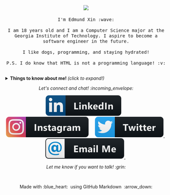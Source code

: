 <p align="center">
  <img src="https://media.giphy.com/media/MeJgB3yMMwIaHmKD4z/giphy.gif" width="30%">
  <br><br>
  <samp>
    I'm Edmund Xin :wave:
    <br><br>
    I am 18 years old and I am a Computer Science major at the Georgia Institute of Technology. I aspire to become a software engineer in the future.
    <br><br>
    I like dogs, programming, and staying hydrated!
    <br><br>
    P.S. I do know that HTML is not a programming language! :v:
  </samp>
</p>

<br>

<details>
  <summary> <b> Things to know about me! </b> <i>(click to expand!)</i> </summary>
  
  <br>
  
  [![Github Stats By Anurag](https://github-readme-stats.vercel.app/api?username=mxinburritos&show_icons=true&theme=synthwave)](https://github.com/mxinburritos)

---

### - Languages and Tools...

<p align="center">

  <!-- For more icons please follow  https://github.com/MikeCodesDotNET/ColoredBadges -->

  <img src="icons/dev/frameworks/react.svg" alt="react" style="vertical-align:top; margin:4px">
  <img src="icons/dev/languages/js.svg" alt="js" style="vertical-align:top; margin:4px">
  <img src="icons/dev/languages/python.svg" alt="python" style="vertical-align:top; margin:4px">
  <img src="icons/dev/languages/java.svg" alt="java" style="vertical-align:top; margin:4px">
  <img src="icons/dev/services/npm.svg" alt="npm" style="vertical-align:top; margin:4px">
  <img src="icons/dev/frameworks/nodejs.svg" alt="nodejs" style="vertical-align:top; margin:4px">
  <img src="icons/dev/tools/visualstudio_code.svg" alt="vscode" style="vertical-align:top; margin:4px">

[![Top Langs](https://github-readme-stats.vercel.app/api/top-langs/?username=mxinburritos&hide=css&theme=synthwave)](https://github.com/mxinburritos)

---

</p>

### - Active Repos ...

[![ReadMe Card](https://github-readme-stats.vercel.app/api/pin/?username=mxinburritos&repo=game-of-life&theme=synthwave)](https://github.com/mxinburritos/game-of-life)
[![ReadMe Card](https://github-readme-stats.vercel.app/api/pin/?username=mxinburritos&repo=personal-website&theme=synthwave)](https://github.com/mxinburritos/personal-website)

---

</details>

<p align="center"> 
  <i> Let's connect and chat! :incoming_envelope: </i>
</p>

<p align="center">
  <a href="https://www.linkedin.com/in/edmundxin"><img src="icons/social/linkedin.svg" alt="LinkedIn"></a> &nbsp; &nbsp;
  <a href="https://instagram.com/edmund.xin"><img src="icons/social/instagram.svg" alt="Instagram"></a> &nbsp; &nbsp;
  <a href="https://twitter.com/mxinburritos"><img src="icons/social/twitter.svg" alt="Twitter">     </a> &nbsp; &nbsp;
  <a href="mailto:markxin2002@gmail.com"><img src="icons/social/email_me.svg" alt="Twitter">     </a> &nbsp; &nbsp;
</p>

<p align="center">
  <i> Let me know if you want to talk! :grin: </i>
</p>

<br>

<p align="center">
  Made with :blue_heart: &nbsp;using GitHub Markdown &nbsp;:arrow_down:
</p>

